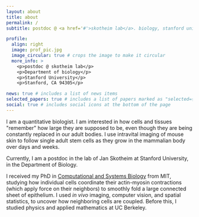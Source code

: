 ```yaml
---
layout: about
title: about
permalink: /
subtitle: postdoc @ <a href='#'>skotheim lab</a>. biology, stanford university.

profile:
  align: right
  image: prof_pic.jpg
  image_circular: true # crops the image to make it circular
  more_info: >
    <p>postdoc @ skotheim lab</p>
    <p>Department of biology</p>
    <p>Stanford University</p>
    <p>Stanford, CA 94305</p>

news: true # includes a list of news items
selected_papers: true # includes a list of papers marked as "selected={true}"
social: true # includes social icons at the bottom of the page
---
```


I am a quantitative biologist. I am interested in how cells and tissues
"remember" how large they are supposed to be, even though they are being constantly
replaced in our adult bodies. I use intravital imaging of mouse skin
to follow single adult stem cells as they grow in the mammalian body over
days and weeks.

Currently, I am a postdoc in the lab of Jan Skotheim at Stanford University,
in the Department of Biology.

I received my PhD in <a href="https://csbphd.mit.edu/welcome-mit-computational-and-systems-biology-phd-program-csb">Computational and Systems Biology</a> from MIT, studying how individual cells coordinate
their actin-myosin contractions (which apply force on their neighbors) to smoothly
fold a large connected sheet of epithelium. I used <em>in vivo</em> imaging,
computer vision, and spatial statistics, to uncover how neighboring cells
are coupled. Before this, I studied physics and applied mathematics at UC Berkeley.
